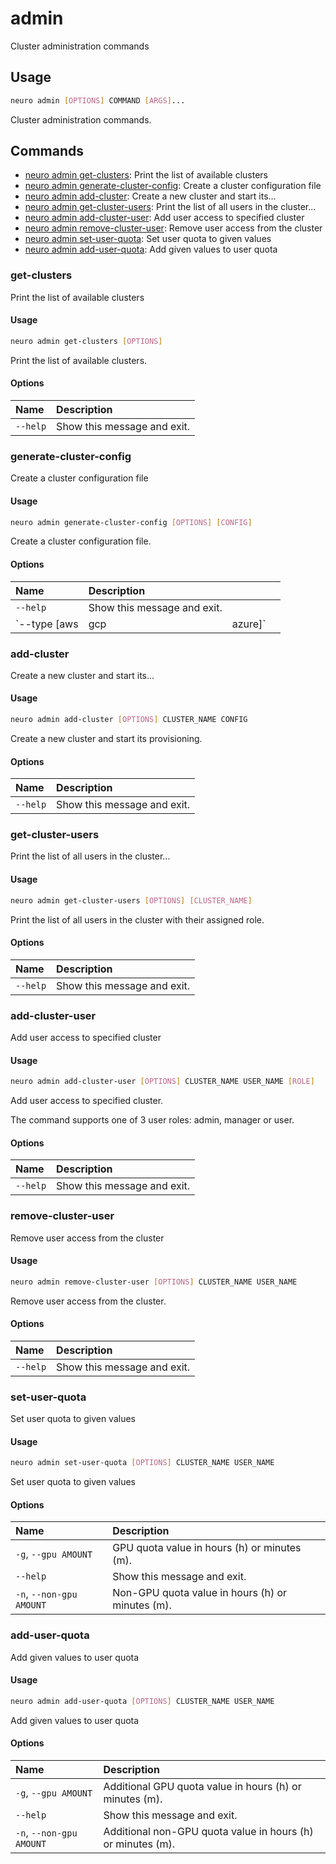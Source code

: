# admin

Cluster administration commands

## Usage

```bash
neuro admin [OPTIONS] COMMAND [ARGS]...
```

Cluster administration commands.

## Commands

* [neuro admin get-clusters](admin.md#get-clusters): Print the list of available clusters
* [neuro admin generate-cluster-config](admin.md#generate-cluster-config): Create a cluster configuration file
* [neuro admin add-cluster](admin.md#add-cluster): Create a new cluster and start its...
* [neuro admin get-cluster-users](admin.md#get-cluster-users): Print the list of all users in the cluster...
* [neuro admin add-cluster-user](admin.md#add-cluster-user): Add user access to specified cluster
* [neuro admin remove-cluster-user](admin.md#remove-cluster-user): Remove user access from the cluster
* [neuro admin set-user-quota](admin.md#set-user-quota): Set user quota to given values
* [neuro admin add-user-quota](admin.md#add-user-quota): Add given values to user quota

### get-clusters

Print the list of available clusters

#### Usage

```bash
neuro admin get-clusters [OPTIONS]
```

Print the list of available clusters.

#### Options

| Name | Description |
| :--- | :--- |
| `--help` | Show this message and exit. |

### generate-cluster-config

Create a cluster configuration file

#### Usage

```bash
neuro admin generate-cluster-config [OPTIONS] [CONFIG]
```

Create a cluster configuration file.

#### Options

| Name | Description |  |  |
| :--- | :--- | :--- | :--- |
| `--help` | Show this message and exit. |  |  |
| \`--type \[aws | gcp | azure\]\` |  |

### add-cluster

Create a new cluster and start its...

#### Usage

```bash
neuro admin add-cluster [OPTIONS] CLUSTER_NAME CONFIG
```

Create a new cluster and start its provisioning.

#### Options

| Name | Description |
| :--- | :--- |
| `--help` | Show this message and exit. |

### get-cluster-users

Print the list of all users in the cluster...

#### Usage

```bash
neuro admin get-cluster-users [OPTIONS] [CLUSTER_NAME]
```

Print the list of all users in the cluster with their assigned role.

#### Options

| Name | Description |
| :--- | :--- |
| `--help` | Show this message and exit. |

### add-cluster-user

Add user access to specified cluster

#### Usage

```bash
neuro admin add-cluster-user [OPTIONS] CLUSTER_NAME USER_NAME [ROLE]
```

Add user access to specified cluster.

The command supports one of 3 user roles: admin, manager or user.

#### Options

| Name | Description |
| :--- | :--- |
| `--help` | Show this message and exit. |

### remove-cluster-user

Remove user access from the cluster

#### Usage

```bash
neuro admin remove-cluster-user [OPTIONS] CLUSTER_NAME USER_NAME
```

Remove user access from the cluster.

#### Options

| Name | Description |
| :--- | :--- |
| `--help` | Show this message and exit. |

### set-user-quota

Set user quota to given values

#### Usage

```bash
neuro admin set-user-quota [OPTIONS] CLUSTER_NAME USER_NAME
```

Set user quota to given values

#### Options

| Name | Description |
| :--- | :--- |
| `-g`, `--gpu AMOUNT` | GPU quota value in hours \(h\) or minutes \(m\). |
| `--help` | Show this message and exit. |
| `-n`, `--non-gpu AMOUNT` | Non-GPU quota value in hours \(h\) or minutes \(m\). |

### add-user-quota

Add given values to user quota

#### Usage

```bash
neuro admin add-user-quota [OPTIONS] CLUSTER_NAME USER_NAME
```

Add given values to user quota

#### Options

| Name | Description |
| :--- | :--- |
| `-g`, `--gpu AMOUNT` | Additional GPU quota value in hours \(h\) or minutes \(m\). |
| `--help` | Show this message and exit. |
| `-n`, `--non-gpu AMOUNT` | Additional non-GPU quota value in hours \(h\) or minutes \(m\). |

